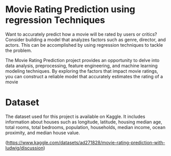 # Movie Rating Prediction using regression Techniques
Want to accurately predict how a movie will be rated by users or critics? Consider building a model that analyzes factors such as genre, director, and actors. This can be accomplished by using regression techniques to tackle the problem. 

The Movie Rating Prediction project provides an opportunity to delve into data analysis, preprocessing, feature engineering, and machine learning modeling techniques. By exploring the factors that impact movie ratings, you can construct a reliable model that accurately estimates the rating of a movie
# Dataset
The dataset used for this project is available on Kaggle. It includes information about houses such as longitude, latitude, housing median age, total rooms, total bedrooms, population, households, median income, ocean proximity, and median house value.

(https://www.kaggle.com/datasets/ad271828/movie-rating-prediction-with-ludwig/discussion)



